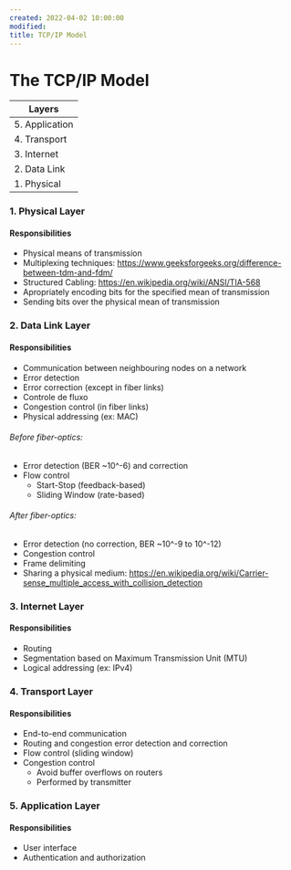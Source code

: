 ```yaml
---
created: 2022-04-02 10:00:00
modified:
title: TCP/IP Model
---
```


# The TCP/IP Model

| Layers         |
| -------------- |
| 5. Application |
| 4. Transport   |
| 3. Internet    |
| 2. Data Link   |
| 1. Physical    |

### 1. Physical Layer

#### Responsibilities

- Physical means of transmission
- Multiplexing techniques: https://www.geeksforgeeks.org/difference-between-tdm-and-fdm/
- Structured Cabling: https://en.wikipedia.org/wiki/ANSI/TIA-568
- Apropriately encoding bits for the specified mean of transmission
- Sending bits over the physical mean of transmission

### 2. Data Link Layer

#### Responsibilities

- Communication between neighbouring nodes on a network
- Error detection
- Error correction (except in fiber links)
- Controle de fluxo
- Congestion control (in fiber links)
- Physical addressing (ex: MAC)

###### Before fiber-optics:

- Error detection (BER ~10^-6) and correction
- Flow control
  - Start-Stop (feedback-based)
  - Sliding Window (rate-based)

###### After fiber-optics:

- Error detection (no correction, BER ~10^-9 to 10^-12)
- Congestion control
- Frame delimiting
- Sharing a physical medium: https://en.wikipedia.org/wiki/Carrier-sense_multiple_access_with_collision_detection

### 3. Internet Layer

#### Responsibilities

- Routing
- Segmentation based on Maximum Transmission Unit (MTU)
- Logical addressing (ex: IPv4)

### 4. Transport Layer

#### Responsibilities

- End-to-end communication
- Routing and congestion error detection and correction
- Flow control (sliding window)
- Congestion control
  - Avoid buffer overflows on routers
  - Performed by transmitter

### 5. Application Layer

#### Responsibilities

- User interface
- Authentication and authorization
